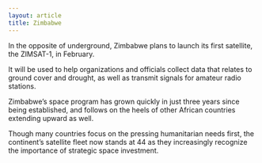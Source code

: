 ```yaml
---
layout: article
title: Zimbabwe
---
```


In the opposite of underground, Zimbabwe plans to launch its first satellite, the ZIMSAT-1, in February.

It will be used to help organizations and officials collect data that relates to ground cover and drought, as well as transmit signals for amateur radio stations.

Zimbabwe’s space program has grown quickly in just three years since being established, and follows on the heels of other African countries extending upward as well.

Though many countries focus on the pressing humanitarian needs first, the continent’s satellite fleet now stands at 44 as they increasingly recognize the importance of strategic space investment.
